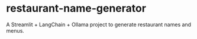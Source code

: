 # restaurant-name-generator
A Streamlit + LangChain + Ollama project to generate restaurant names and menus.
